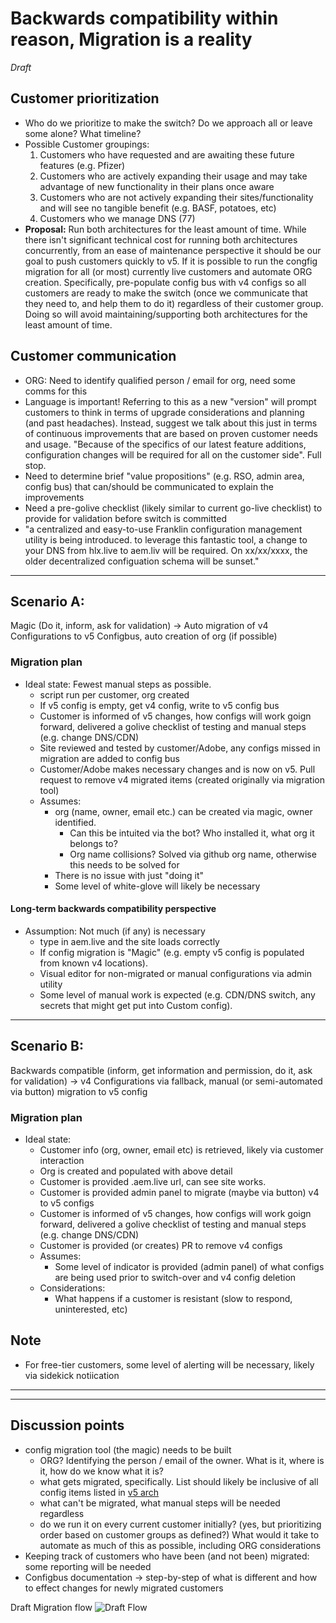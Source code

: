 # Backwards compatibility within reason, Migration is a reality

*Draft*

 
## Customer prioritization
- Who do we prioritize to make the switch? Do we approach all or leave some alone? What timeline?
- Possible Customer groupings:
    1. Customers who have requested and are awaiting these future features (e.g. Pfizer)
    2. Customers who are actively expanding their usage and may take advantage of new functionality in their plans once aware
    3. Customers who are not actively expanding their sites/functionality and will see no tangible benefit (e.g. BASF, potatoes, etc)
    4. Customers who we manage DNS (77)
- **Proposal:**  Run both architectures for the least amount of time. While there isn't significant technical cost for running both architectures concurrently, from an ease of maintenance perspective it should be our goal to push customers quickly to v5. If it is possible to run the congfig migration for all (or most) currently live customers and automate ORG creation. Specifically, pre-populate config bus with v4 configs so all customers are ready to make the switch (once we communicate that they need to, and help them to do it) regardless of their customer group.  Doing so will avoid maintaining/supporting both architectures for the least amount of time.  


## Customer communication
- ORG: Need to identify qualified person / email for org, need some comms for this 
- Language is important! Referring to this as a new "version" will prompt customers to think in terms of upgrade considerations and planning (and past headaches).  Instead, suggest we talk about this just in terms of continuous improvements that are based on proven customer needs and usage. "Because of the specifics of our latest feature additions, configuration changes will be required for all on the customer side". Full stop. 
- Need to determine brief "value propositions" (e.g. RSO, admin area, config bus) that can/should be communicated to explain the improvements
- Need a pre-golive checklist (likely similar to current go-live checklist) to provide for validation before switch is committed
- "a centralized and easy-to-use Franklin configuration management utility is being introduced.  to leverage this fantastic tool, a change to your DNS from hlx.live to aem.liv will be required.  On xx/xx/xxxx, the older decentralized configuation schema will be sunset."

---


## Scenario A: 
Magic (Do it, inform, ask for validation) -> Auto migration of v4 Configurations to v5 Configbus, auto creation of org (if possible)
### Migration plan
 
 - Ideal state: Fewest manual steps as possible. 
    - script run per customer, org created
    - If v5 config is empty, get v4 config, write to v5 config bus
    - Customer is informed of v5 changes, how configs will work goign forward, delivered a golive checklist of testing and manual steps (e.g. change DNS/CDN)
    - Site reviewed and tested by customer/Adobe, any configs missed in migration are added to config bus
    - Customer/Adobe makes necessary changes and is now on v5.  Pull request to remove v4 migrated items (created originally via migration tool)
    - Assumes:
       - org (name, owner, email etc.) can be created via magic, owner identified.
          - Can this be intuited via the bot? Who installed it, what org it belongs to?
          - Org name collisions? Solved via github org name, otherwise this needs to be solved for
      - There is no issue with just "doing it"
      - Some level of white-glove will likely be necessary

#### Long-term backwards compatibility perspective
- Assumption: Not much (if any) is necessary
    - type in aem.live and the site loads correctly 
    - If config migration is "Magic" (e.g. empty v5 config is populated from known v4 locations). 
    - Visual editor for non-migrated or manual configurations via admin utility
    - Some level of manual work is expected (e.g. CDN/DNS switch, any secrets that might get put into Custom config).
      
---


## Scenario B: 
Backwards compatible (inform, get information and permission, do it, ask for validation) -> v4 Configurations via fallback, manual (or semi-automated via button) migration to v5 config

### Migration plan
 
- Ideal state: 
    - Customer info (org, owner, email etc) is retrieved, likely via customer interaction
    - Org is created and populated with above detail
    - Customer is provided .aem.live url, can see site works. 
    - Customer is provided admin panel to migrate (maybe via button) v4 to v5 configs
    - Customer is informed of v5 changes, how configs will work goign forward, delivered a golive checklist of testing and manual steps (e.g. change DNS/CDN)
    - Customer is provided (or creates) PR to remove v4 configs
    - Assumes:
      - Some level of indicator is provided (admin panel) of what configs are being used prior to switch-over and v4 config deletion
    - Considerations:
      - What happens if a customer is resistant (slow to respond, uninterested, etc)




## Note

- For free-tier customers, some level of alerting will be necessary, likely via sidekick notiication
---





---

## Discussion points
- config migration tool (the magic) needs to be built
    - ORG? Identifying the person / email of the owner. What is it, where is it, how do we know what it is?
    - what gets migrated, specifically.  List should likely be inclusive of all config items listed in [v5 arch](https://www.aem.live/drafts/uncled/helix5#config-service-aspects)
    - what can't be migrated, what manual steps will be needed regardless 
    - do we run it on every current customer initially? (yes, but prioritizing order based on customer groups as defined?)  What would it take to automate as much of this as possible, including ORG considerations
- Keeping track of customers who have been (and not been) migrated: some reporting will be needed
- Configbus documentation -> step-by-step of what is different and how to effect changes for newly migrated customers

Draft Migration flow
![Draft Flow](https://github.com/adobe/helix-home/blob/main/hackathons/12-psp/3-migration/draftMigrationFlow.png)

